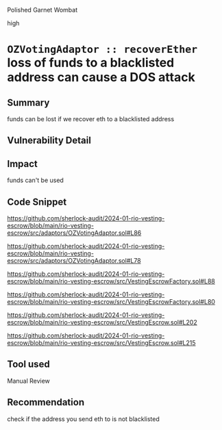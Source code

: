Polished Garnet Wombat

high

# `OZVotingAdaptor :: recoverEther ` loss of funds to a  blacklisted address can cause a DOS attack

## Summary
funds can be lost if we recover eth to a blacklisted address 
## Vulnerability Detail

## Impact
funds can't be used 

## Code Snippet
https://github.com/sherlock-audit/2024-01-rio-vesting-escrow/blob/main/rio-vesting-escrow/src/adaptors/OZVotingAdaptor.sol#L86

https://github.com/sherlock-audit/2024-01-rio-vesting-escrow/blob/main/rio-vesting-escrow/src/adaptors/OZVotingAdaptor.sol#L78

https://github.com/sherlock-audit/2024-01-rio-vesting-escrow/blob/main/rio-vesting-escrow/src/VestingEscrowFactory.sol#L88

https://github.com/sherlock-audit/2024-01-rio-vesting-escrow/blob/main/rio-vesting-escrow/src/VestingEscrowFactory.sol#L80

https://github.com/sherlock-audit/2024-01-rio-vesting-escrow/blob/main/rio-vesting-escrow/src/VestingEscrow.sol#L202

https://github.com/sherlock-audit/2024-01-rio-vesting-escrow/blob/main/rio-vesting-escrow/src/VestingEscrow.sol#L215

## Tool used

Manual Review

## Recommendation
check if the address you send eth to is not blacklisted
